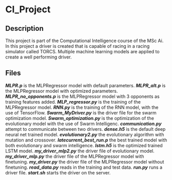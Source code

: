 # CI_Project
## Description
This project is part of the Computational Intelligence course of the MSc Ai. In this project a driver is created that is capable of racing in a racing simulator called TORCS. Multiple machine learning models are applied to create a well performing driver.

## Files
***MLPR.p*** is the MLPRegressor model with default parameters.
***MLPR_alt.p*** is the MLPRegressor model with optimized parameters.
***MLPR_no_opponents.p*** is the MLPRegressor model with 3 opponents as training features added.
***MLP_regressor.py*** is the training of the MLPRegressor model.
***RNN.py*** is the training of the RNN model, with the use of TensorFlow.
***Swarm_MyDriver.py*** is the driver file for the swarm optimization model.
***Swarm_optimization.py*** is the optimization of the evolutionary model with the use of Swarm Intelligenc.
***communication.py*** attempt to communicate between two drivers.
***dense.h5*** is the default deep neural net trained model.
***evolutionary2.py*** the evolutionary algorithm with mutation and crossover.
***latecurrent_best_run.p*** the best trained model with both evolutionary and swarm intelligence.
***lstm.h5*** is the optimized trained LSTM model.
***my_driver_mlp2.py*** the driver file of evolutionary model.
***my_driver_mlp.py*** the driver file of the MLPRegressor model with finetuning.
***my_driver.py*** the driver file of the MLPRegressor model without finetuning.
***read_data.py*** reads in the training and test data.
***run.py*** runs a driver file.
***start.sh*** starts the driver on the server.



